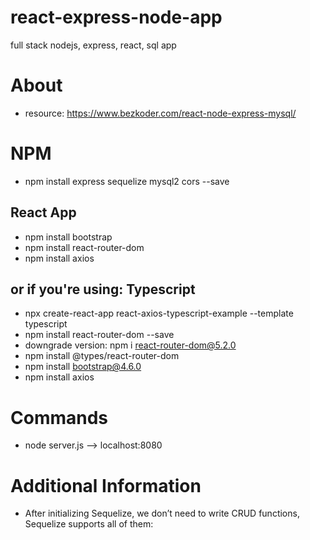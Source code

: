 # react-express-node-app
full stack nodejs, express, react, sql app
# About
* resource: https://www.bezkoder.com/react-node-express-mysql/
# NPM
* npm install express sequelize mysql2 cors --save
## React App
* npm install bootstrap
* npm install react-router-dom
* npm install axios


## or if you're using: Typescript
* npx create-react-app react-axios-typescript-example --template typescript
* npm install react-router-dom --save
* downgrade version: npm i react-router-dom@5.2.0
* npm install @types/react-router-dom
* npm install bootstrap@4.6.0
* npm install axios

# Commands
* node server.js --> localhost:8080

# Additional Information
* After initializing Sequelize, we don’t need to write CRUD functions, Sequelize supports all of them: